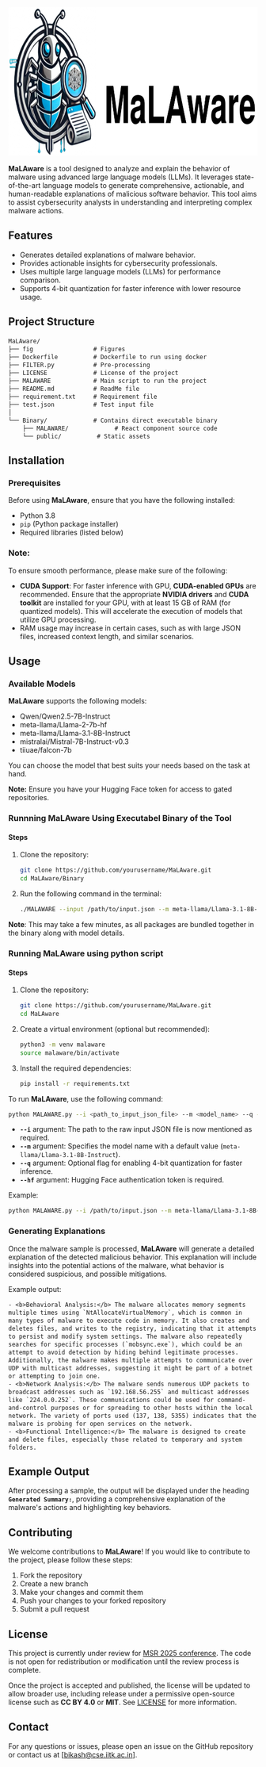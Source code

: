 <p align="center">
<img src="fig/MALWARE_LOGO.png" alt="MaLAware Logo" width="700" height="300">
</p>

**MaLAware** is a tool designed to analyze and explain the behavior of malware using advanced large language models (LLMs). It leverages state-of-the-art language models to generate comprehensive, actionable, and human-readable explanations of malicious software behavior. This tool aims to assist cybersecurity analysts in understanding and interpreting complex malware actions.

## Features

- Generates detailed explanations of malware behavior.
- Provides actionable insights for cybersecurity professionals.
- Uses multiple large language models (LLMs) for performance comparison.
- Supports 4-bit quantization for faster inference with lower resource usage.

## Project Structure
```
MaLAware/
├── fig                 # Figures
├── Dockerfile          # Dockerfile to run using docker
├── FILTER.py           # Pre-processing
├── LICENSE             # License of the project
├── MALAWARE            # Main script to run the project
├── README.md           # ReadMe file
├── requirement.txt     # Requirement file
├── test.json           # Test input file
│
└── Binary/             # Contains direct executable binary
    ├── MALAWARE/             # React component source code
    └── public/          # Static assets
```

## Installation

### Prerequisites

Before using **MaLAware**, ensure that you have the following installed:

- Python 3.8
- `pip` (Python package installer)
- Required libraries (listed below)


### **Note**:
To ensure smooth performance, please make sure of the following:

- **CUDA Support**: For faster inference with GPU, **CUDA-enabled GPUs** are recommended. Ensure that the appropriate **NVIDIA drivers** and **CUDA toolkit** are installed for your GPU, with at least 15 GB of RAM (for quantized models). This will accelerate the execution of models that utilize GPU processing.
- RAM usage may increase in certain cases, such as with large JSON files, increased context length, and similar scenarios.


## Usage

### Available Models

**MaLAware** supports the following models:

- Qwen/Qwen2.5-7B-Instruct
- meta-llama/Llama-2-7b-hf
- meta-llama/Llama-3.1-8B-Instruct
- mistralai/Mistral-7B-Instruct-v0.3
- tiiuae/falcon-7b

You can choose the model that best suits your needs based on the task at hand.

**Note:** Ensure you have your Hugging Face token for access to gated repositories.


### Runnning MaLAware Using Executabel Binary of the Tool

#### Steps

1. Clone the repository:

   ```bash
   git clone https://github.com/yourusername/MaLAware.git
   cd MaLAware/Binary
   ```

2. Run the following command in the terminal:

   ```bash
   ./MALAWARE --input /path/to/input.json --m meta-llama/Llama-3.1-8B-Instruct --q --hf <your_hugging_face_token>
   ```

**Note**: This may take a few minutes, as all packages are bundled together in the binary along with model details.

### Running MaLAware using python script

#### Steps

1. Clone the repository:

   ```bash
   git clone https://github.com/yourusername/MaLAware.git
   cd MaLAware
   ```

2. Create a virtual environment (optional but recommended):

   ```bash
   python3 -m venv malaware
   source malaware/bin/activate
   ```

3. Install the required dependencies:

   ```bash
   pip install -r requirements.txt
   ```

To run **MaLAware**, use the following command:

```bash
python MALAWARE.py --i <path_to_input_json_file> --m <model_name> --q --hf <hugging_face_token>
```

- **`--i`** argument: The path to the raw input JSON file is now mentioned as required.
- **`--m`** argument: Specifies the model name with a default value (`meta-llama/Llama-3.1-8B-Instruct`).
- **`--q`** argument: Optional flag for enabling 4-bit quantization for faster inference.
- **`--hf`** argument: Hugging Face authentication token is required.

Example:

```bash
python MALAWARE.py --i /path/to/input.json --m meta-llama/Llama-3.1-8B-Instruct --q --hf <your_hugging_face_token>
```

### Generating Explanations

Once the malware sample is processed, **MaLAware** will generate a detailed explanation of the detected malicious behavior. This explanation will include insights into the potential actions of the malware, what behavior is considered suspicious, and possible mitigations.

Example output:

```
- <b>Behavioral Analysis:</b> The malware allocates memory segments multiple times using `NtAllocateVirtualMemory`, which is common in many types of malware to execute code in memory. It also creates and deletes files, and writes to the registry, indicating that it attempts to persist and modify system settings. The malware also repeatedly searches for specific processes (`mobsync.exe`), which could be an attempt to avoid detection by hiding behind legitimate processes. Additionally, the malware makes multiple attempts to communicate over UDP with multicast addresses, suggesting it might be part of a botnet or attempting to join one.
- <b>Network Analysis:</b> The malware sends numerous UDP packets to broadcast addresses such as `192.168.56.255` and multicast addresses like `224.0.0.252`. These communications could be used for command-and-control purposes or for spreading to other hosts within the local network. The variety of ports used (137, 138, 5355) indicates that the malware is probing for open services on the network.
- <b>Functional Intelligence:</b> The malware is designed to create and delete files, especially those related to temporary and system folders.

```

## Example Output

After processing a sample, the output will be displayed under the heading **`Generated Summary:`**, providing a comprehensive explanation of the malware's actions and highlighting key behaviors.


## Contributing

We welcome contributions to **MaLAware**! If you would like to contribute to the project, please follow these steps:

1. Fork the repository
2. Create a new branch
3. Make your changes and commit them
4. Push your changes to your forked repository
5. Submit a pull request

## License

This project is currently under review for [MSR 2025 conference](https://2025.msrconf.org/). The code is not open for redistribution or modification until the review process is complete. 

Once the project is accepted and published, the license will be updated to allow broader use, including release under a permissive open-source license such as **CC BY 4.0** or **MIT**. See [LICENSE](LICENSE) for more information.

## Contact

For any questions or issues, please open an issue on the GitHub repository or contact us at [bikash@cse.iitk.ac.in].
